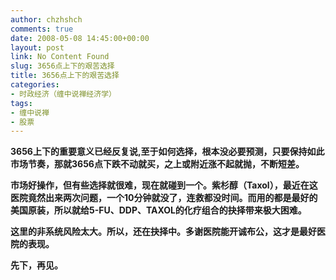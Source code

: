 ```yaml
---
author: chzhshch
comments: true
date: 2008-05-08 14:45:00+00:00
layout: post
link: No Content Found
slug: 3656点上下的艰苦选择
title: 3656点上下的艰苦选择
categories:
- 时政经济（缠中说禅经济学）
tags:
- 缠中说禅
- 股票
---
```


			

**3656上下的重要意义已经反复说,至于如何选择，根本没必要预测，只要保持如此市场节奏，那就3656点下跌不动就买，之上或附近涨不起就抛，不断短差。**

**市场好操作，但有些选择就很难，现在就碰到一个。紫杉醇（Taxol），最近在这医院竟然出来两次问题，一个10分钟就没了，连救都没时间。而用的都是最好的美国原装，所以就给5-FU、DDP、TAXOL的化疗组合的抉择带来极大困难。**

**这里的非系统风险太大。所以，还在抉择中。多谢医院能开诚布公，这才是最好医院的表现。**

**先下，再见。**
